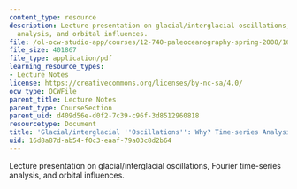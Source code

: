 ```yaml
---
content_type: resource
description: Lecture presentation on glacial/interglacial oscillations, Fourier time-series
  analysis, and orbital influences.
file: /ol-ocw-studio-app/courses/12-740-paleoceanography-spring-2008/16d8a87dab54f0c3eaaf79a03c8d2b64_lec06.pdf
file_size: 401867
file_type: application/pdf
learning_resource_types:
- Lecture Notes
license: https://creativecommons.org/licenses/by-nc-sa/4.0/
ocw_type: OCWFile
parent_title: Lecture Notes
parent_type: CourseSection
parent_uid: d409d56e-d0f2-7c39-c96f-3d8512960818
resourcetype: Document
title: 'Glacial/interglacial ''Oscillations'': Why? Time-series Analysis'
uid: 16d8a87d-ab54-f0c3-eaaf-79a03c8d2b64
---
```

Lecture presentation on glacial/interglacial oscillations, Fourier time-series analysis, and orbital influences.
